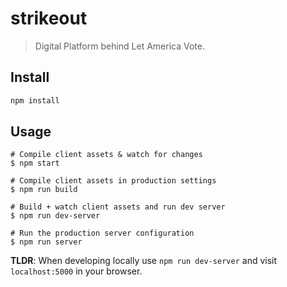 strikeout
===============

> Digital Platform behind Let America Vote.

## Install

```js
npm install
```

## Usage

```
# Compile client assets & watch for changes
$ npm start

# Compile client assets in production settings
$ npm run build

# Build + watch client assets and run dev server
$ npm run dev-server

# Run the production server configuration
$ npm run server
```

**TLDR**: When developing locally use `npm run dev-server` and visit `localhost:5000` in your browser.
